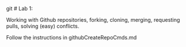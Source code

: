 git # Lab 1: 

Working with Github repositories, forking, cloning, merging, requesting pulls, solving (easy) conflicts.

Follow the instructions in githubCreateRepoCmds.md

